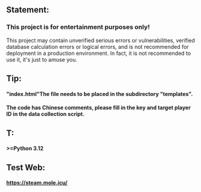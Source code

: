 
## Statement: 
### This project is for entertainment purposes only!

This project may contain unverified serious errors or vulnerabilities, verified database calculation errors or logical errors, and is not recommended for deployment in a production environment. In fact, it is not recommended to use it, it's just to amuse you.
## Tip:
#### "index.html"The file needs to be placed in the subdirectory "templates".
#### The code has Chinese comments, please fill in the key and target player ID in the data collection script.
## T:
#### >=Python 3.12  
## Test Web:
#### https://steam.mole.icu/


